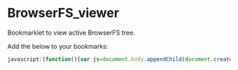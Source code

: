 # BrowserFS_viewer
Bookmarklet to view active BrowserFS tree.

Add the below to your bookmarks:

```javascript
javascript:(function(){var js=document.body.appendChild(document.createElement("script"));js.onerror=function(){alert("Sorry, the script could not be loaded.")};js.src="https://gitcdn.xyz/repo/Sgeo/BrowserFS_viewer/master/inject.js"})();
```

